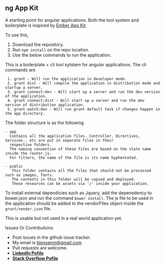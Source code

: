 ng App Kit
---

A starting point for angular applications. Both the tool system and boilerplate is inspired by [Ember App Kit](https://github.com/stefanpenner/ember-app-kit).

To use this,

1. Download the repository.
2. Run `npm install` on the repo location.
3. Use the below commands to run the application.


This is a boilerplate + cli tool sytstem for angular applications.
The cli commands are 

```
 1. grunt - Will run the application in developer mode.
 2. grunt dist - Will compile the application in distribution mode and startup a server.
 3. grunt connect:dev - Will start up a server and run the dev version of the application.
 4. grunt connect:dist - Will start up a server and run the dev version of distribution application.
 5. grunt watch:dev - Will run grunt default task if changes happen in the app directory.
``` 
 
The folder structure is as the following

```
- app
  Contains all the application files. Controller, Directives, Services.. etc are put in separate files in their 
  respective folders.
  The naming convention of these files are based on the state name inside the router.js. 
  For filters, the name of the file is its name hyphentated.
  
- public
   This folder contains all the files that should not be processed such as images, fonts. 
   The contents in this folder will be copied and deployed. 
   These resources can be assets via '/' inside your application.
```

To install external dependicies such as Jquery, add the depenedency to bower.json and run the command `bower install`. The js file to be used in the application should be added to the vendorFiles object inside the `grunt/vendor.json` file.


This is usable but not used in a real world application yet. 

Issues Or Contributions

* Post issues in the github issue tracker.
*  My email is blessenm@gmail.com
*  Pull requests are welcome.
*  [__LinkedIn Pofile__](http://in.linkedin.com/pub/blessan-mathew/24/605/730 "LinkedIn Profie")
*  [__Stack Overflow Pofile__](http://stackoverflow.com/users/548568/blessenm "Stack Overflow Pofile")